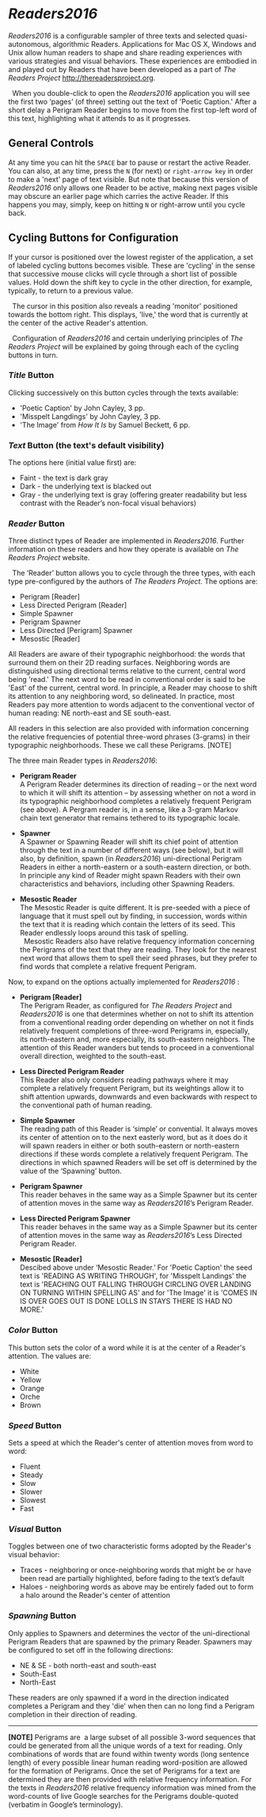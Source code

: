 # _Readers2016_

_Readers2016_ is a configurable sampler of three texts and selected quasi-autonomous, algorithmic Readers. Applications for Mac OS X, Windows and Unix allow human readers to shape and share reading experiences with various strategies and visual behaviors. These experiences are embodied in and played out by Readers that have been developed as a part of _The Readers Project_ <http://thereadersproject.org>.

  When you double-click to open the _Readers2016_ application you will see the first two ‘pages’ (of three) setting out the text of 'Poetic Caption.' After a short delay a Perigram Reader begins to move from the first top-left word of this text, highlighting what it attends to as it progresses.

## General Controls

At any time you can hit the `SPACE` bar to pause or restart the active Reader. You can also, at any time, press the `N` (for next) or `right-arrow key` in order to make a 'next' page of text visible. But note that because this version of _Readers2016_ only allows one Reader to be active, making next pages visible may obscure an earlier page which carries the active Reader. If this happens you may, simply, keep on hitting `N` or right-arrow until you cycle back.

## Cycling Buttons for Configuration

If your cursor is positioned over the lowest register of the application, a set of labeled cycling buttons becomes visible. These are 'cycling' in the sense that successive mouse clicks will cycle through a short list of possible values. Hold down the shift key to cycle in the other direction, for example, typically, to return to a previous value.

  The cursor in this position also reveals a reading 'monitor' positioned towards the bottom right. This displays, 'live,' the word that is currently at the center of the active Reader's attention.

  Configuration of _Readers2016_ and certain underlying principles of _The Readers Project_ will be explained by going through each of the cycling buttons in turn.

### _Title_ Button
Clicking successively on this button cycles through the texts available:

* 'Poetic Caption' by John Cayley, 3 pp.
* 'Misspelt Langdings' by John Cayley, 3 pp.
* 'The Image' from _How It Is_ by Samuel Beckett, 6 pp.

### _Text_ Button (the text's default visibility)

The options here (initial value first) are:

* Faint - the text is dark gray
* Dark - the underlying text is blacked out
* Gray - the underlying text is gray (offering greater readability but less contrast with the Reader’s non-focal visual behaviors)

### _Reader_ Button

Three distinct types of Reader are implemented in _Readers2016_. Further information on these readers and how they operate is available on _The Readers Project_ website.

  The ‘Reader’ button allows you to cycle through the three types, with each type pre-configured by the authors of _The Readers Project._ The options are:

* Perigram [Reader]
* Less Directed Perigram [Reader]
* Simple Spawner
* Perigram Spawner
* Less Directed [Perigram] Spawner
* Mesostic [Reader]

All Readers are aware of their typographic neighborhood: the words that surround them on their 2D reading surfaces. Neighboring words are distinguished using directional terms relative to the current, central word being 'read.' The next word to be read in conventional order is said to be 'East' of the current, central word. In principle, a Reader may choose to shift its attention to any neighboring word, so delineated. In practice, most Readers pay more attention to words adjacent to the conventional vector of human reading: NE north-east and SE south-east.

All readers in this selection are also provided with information concerning the relative frequencies of potential three-word phrases (3-grams) in their typographic neighborhoods. These we call these Perigrams. [NOTE]

The three main Reader types in _Readers2016_:

* **Perigram Reader**  
A Perigram Reader determines its direction of reading – or the next word to which it will shift its attention – by assessing whether on not a word in its typographic neighborhood completes a relatively frequent Perigram (see above). A Pergram reader is, in a sense, like a 3-gram Markov chain text generator that remains tethered to its typographic locale.

* **Spawner**  
A Spawner or Spawning Reader will shift its chief point of attention through the text in a number of different ways (see below), but it will also, by definition, spawn (in _Readers2016_) uni-directional Perigram Readers in either a north-eastern or a south-eastern direction, or both. In principle any kind of Reader might spawn Readers with their own characteristics and behaviors, including other Spawning Readers.

* **Mesostic Reader**  
The Mesostic Reader is quite different. It is pre-seeded with a piece of language that it must spell out by finding, in succession, words within the text that it is reading which contain the letters of its seed. This Reader endlessly loops around this task of spelling.  
  Mesostic Readers also have relative frequency information concerning the Perigrams of the text that they are reading. They look for the nearest next word that allows them to spell their seed phrases, but they prefer to find words that complete a relative frequent Perigram.

Now, to expand on the options actually implemented for _Readers2016_ : 

* **Perigram [Reader]**  
The Perigram Reader, as configured for _The Readers Project_ and _Readers2016_ is one that determines whether on not to shift its attention from a conventional reading order depending on whether on not it finds relatively frequent completions of three-word Perigrams in, especially, its north-eastern and, more especially, its south-eastern neighbors. The attention of this Reader wanders but tends to proceed in a conventional overall direction, weighted to the south-east.

* **Less Directed Perigram Reader**  
This Reader also only considers reading pathways where it may complete a relatively frequent Perigram, but its weightings allow it to shift attention upwards, downwards and even backwards with respect to the conventional path of human reading.

* **Simple Spawner**  
The reading path of this Reader is ‘simple’ or convential. It always moves its center of attention on to the next easterly word, but as it does do it will spawn readers in either or both south-eastern or north-eastern directions if these words complete a relatively frequent Perigram. The directions in which spawned Readers will be set off is determined by the value of the ‘Spawning’ button.

* **Perigram Spawner**  
This reader behaves in the same way as a Simple Spawner but its center of attention moves in the same way as _Readers2016_’s Perigram Reader.

* **Less Directed Perigram Spawner**  
This reader behaves in the same way as a Simple Spawner but its center of attention moves in the same way as _Readers2016_’s Less Directed Perigram Reader.

* **Mesostic [Reader]**  
Descibed above under ‘Mesostic Reader.’ For 'Poetic Caption' the seed text is 'READING AS WRITING THROUGH', for 'Misspelt Landings' the text is 'REACHING OUT FALLING THROUGH CIRCLING OVER LANDING ON TURNING WITHIN SPELLING AS' and for 'The Image' it is 'COMES IN IS OVER GOES OUT IS DONE LOLLS IN STAYS THERE IS HAD NO MORE.'

### _Color_ Button

This button sets the color of a word while it is at the center of a Reader's attention. The values are:

* White
* Yellow
* Orange
* Orche
* Brown

### _Speed_ Button

Sets a speed at which the Reader's center of attention moves from word to word:

* Fluent
* Steady
* Slow
* Slower
* Slowest
* Fast

### _Visual_ Button

Toggles between one of two characteristic forms adopted by the Reader's visual behavior:

* Traces - neighboring or once-neighboring words that might be or have been read are partially highlighted, before fading to the text’s default
* Haloes - neighboring words as above may be entirely faded out to form a halo around the Reader's center of attention

### _Spawning_ Button

Only applies to Spawners and determines the vector of the uni-directional Perigram Readers that are spawned by the primary Reader. Spawners may be configured to set off in the following directions:

* NE & SE - both north-east and south-east
* South-East
* North-East

These readers are only spawned if a word in the direction indicated completes a Perigram and they 'die' when then can no long find a Perigram completion in their direction of reading.

---
**[NOTE]** Perigrams are  a large subset of all possible 3-word sequences that could be generated from all the unique words of a text for reading. Only combinations of words that are found within twenty words (long sentence length) of every possible linear human reading word-position are allowed for the formation of Perigrams. Once the set of Perigrams for a text are determined they are then provided with relative frequency information. For the texts in _Readers2016_ relative frequency information was mined from the word-counts of live Google searches for the Perigrams double-quoted (verbatim in Google’s terminology).
